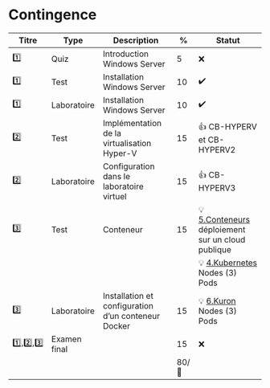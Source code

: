 # Contingence


| Titre | Type        | Description                                         | % | Statut           |
|-------|-------------|-----------------------------------------------------|---|------------------|
| :one: | Quiz        | Introduction Windows Server                         |  5|:x:|
| :one: | Test        | Installation Windows Server                         | 10|:heavy_check_mark:|
| :one: | Laboratoire | Installation Windows Server                         | 10|:heavy_check_mark:|
| :two: | Test        | Implémentation de la virtualisation Hyper-V         | 15|:+1: CB-HYPERV et CB-HYPERV2 |
| :two: | Laboratoire | Configuration dans le laboratoire virtuel           | 15|:+1: CB-HYPERV3   |
|:three:| Test        | Conteneur                                           | 15|:bulb: [5.Conteneurs](../5.Conteneurs) déploiement sur un cloud publique   |
|       |             |                                                     |   |:bulb: [4.Kubernetes](../4.Kubernetes) Nodes (3) Pods|
|:three:| Laboratoire | Installation et configuration d’un conteneur Docker | 15|:bulb: [6.Kuron](../6.Kuron) Nodes (3) Pods|
|:one:,:two:,:three:| Examen final        |                                        | 15|:x:|
|       |             |                                                     |80/:100:|                 |


